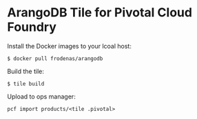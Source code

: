 # ArangoDB Tile for Pivotal Cloud Foundry


Install the Docker images to your lcoal host:

```
$ docker pull frodenas/arangodb
```

Build the tile:

```
$ tile build
```

Upload to ops manager:

```
pcf import products/<tile .pivotal>
```
